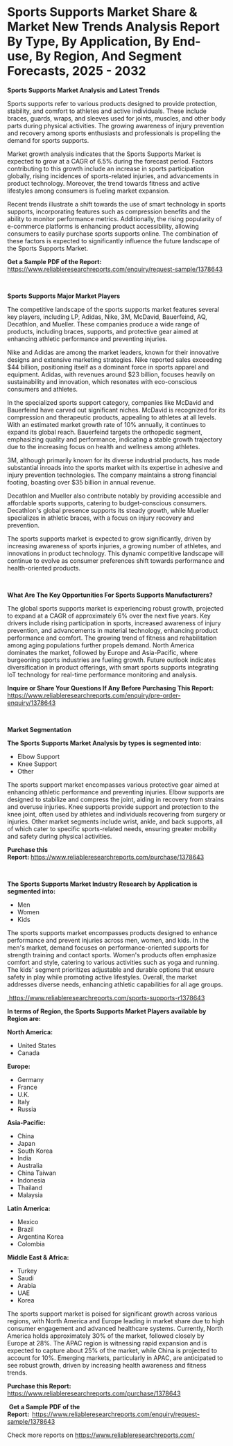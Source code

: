 <p><h1>Sports Supports Market Share & Market New Trends Analysis Report By Type, By Application, By End-use, By Region, And Segment Forecasts, 2025 - 2032</h1></p><p><strong>Sports Supports Market Analysis and Latest Trends</strong></p>
<p><p>Sports supports refer to various products designed to provide protection, stability, and comfort to athletes and active individuals. These include braces, guards, wraps, and sleeves used for joints, muscles, and other body parts during physical activities. The growing awareness of injury prevention and recovery among sports enthusiasts and professionals is propelling the demand for sports supports. </p><p>Market growth analysis indicates that the Sports Supports Market is expected to grow at a CAGR of 6.5% during the forecast period. Factors contributing to this growth include an increase in sports participation globally, rising incidences of sports-related injuries, and advancements in product technology. Moreover, the trend towards fitness and active lifestyles among consumers is fueling market expansion. </p><p>Recent trends illustrate a shift towards the use of smart technology in sports supports, incorporating features such as compression benefits and the ability to monitor performance metrics. Additionally, the rising popularity of e-commerce platforms is enhancing product accessibility, allowing consumers to easily purchase sports supports online. The combination of these factors is expected to significantly influence the future landscape of the Sports Supports Market.</p></p>
<p><strong>Get a Sample PDF of the Report:&nbsp;</strong> <a href="https://www.reliableresearchreports.com/enquiry/request-sample/1378643?utm_campaign=2177&utm_medium=2&utm_source=Github&utm_content=ia&utm_term=05022025&utm_id=sports-supports">https://www.reliableresearchreports.com/enquiry/request-sample/1378643</a></p>
<p>&nbsp;</p>
<p><strong>Sports Supports Major Market Players</strong></p>
<p><p>The competitive landscape of the sports supports market features several key players, including LP, Adidas, Nike, 3M, McDavid, Bauerfeind, AQ, Decathlon, and Mueller. These companies produce a wide range of products, including braces, supports, and protective gear aimed at enhancing athletic performance and preventing injuries.</p><p>Nike and Adidas are among the market leaders, known for their innovative designs and extensive marketing strategies. Nike reported sales exceeding $44 billion, positioning itself as a dominant force in sports apparel and equipment. Adidas, with revenues around $23 billion, focuses heavily on sustainability and innovation, which resonates with eco-conscious consumers and athletes.</p><p>In the specialized sports support category, companies like McDavid and Bauerfeind have carved out significant niches. McDavid is recognized for its compression and therapeutic products, appealing to athletes at all levels. With an estimated market growth rate of 10% annually, it continues to expand its global reach. Bauerfeind targets the orthopedic segment, emphasizing quality and performance, indicating a stable growth trajectory due to the increasing focus on health and wellness among athletes.</p><p>3M, although primarily known for its diverse industrial products, has made substantial inroads into the sports market with its expertise in adhesive and injury prevention technologies. The company maintains a strong financial footing, boasting over $35 billion in annual revenue.</p><p>Decathlon and Mueller also contribute notably by providing accessible and affordable sports supports, catering to budget-conscious consumers. Decathlon's global presence supports its steady growth, while Mueller specializes in athletic braces, with a focus on injury recovery and prevention.</p><p>The sports supports market is expected to grow significantly, driven by increasing awareness of sports injuries, a growing number of athletes, and innovations in product technology. This dynamic competitive landscape will continue to evolve as consumer preferences shift towards performance and health-oriented products.</p></p>
<p>&nbsp;</p>
<p><strong>What Are The Key Opportunities For Sports Supports Manufacturers?</strong></p>
<p><p>The global sports supports market is experiencing robust growth, projected to expand at a CAGR of approximately 6% over the next five years. Key drivers include rising participation in sports, increased awareness of injury prevention, and advancements in material technology, enhancing product performance and comfort. The growing trend of fitness and rehabilitation among aging populations further propels demand. North America dominates the market, followed by Europe and Asia-Pacific, where burgeoning sports industries are fueling growth. Future outlook indicates diversification in product offerings, with smart sports supports integrating IoT technology for real-time performance monitoring and analysis.</p></p>
<p><strong>Inquire or Share Your Questions If Any Before Purchasing This Report:</strong> <a href="https://www.reliableresearchreports.com/enquiry/pre-order-enquiry/1378643?utm_campaign=2177&utm_medium=2&utm_source=Github&utm_content=ia&utm_term=05022025&utm_id=sports-supports">https://www.reliableresearchreports.com/enquiry/pre-order-enquiry/1378643</a></p>
<p>&nbsp;</p>
<p><strong>Market Segmentation</strong></p>
<p><strong>The Sports Supports Market Analysis by types is segmented into:</strong></p>
<p><ul><li>Elbow Support</li><li>Knee Support</li><li>Other</li></ul></p>
<p><p>The sports support market encompasses various protective gear aimed at enhancing athletic performance and preventing injuries. Elbow supports are designed to stabilize and compress the joint, aiding in recovery from strains and overuse injuries. Knee supports provide support and protection to the knee joint, often used by athletes and individuals recovering from surgery or injuries. Other market segments include wrist, ankle, and back supports, all of which cater to specific sports-related needs, ensuring greater mobility and safety during physical activities.</p></p>
<p><strong>Purchase this Report:&nbsp;</strong><a href="https://www.reliableresearchreports.com/purchase/1378643?utm_campaign=2177&utm_medium=2&utm_source=Github&utm_content=ia&utm_term=05022025&utm_id=sports-supports">https://www.reliableresearchreports.com/purchase/1378643</a></p>
<p>&nbsp;</p>
<p><strong>The Sports Supports Market Industry Research by Application is segmented into:</strong></p>
<p><ul><li>Men</li><li>Women</li><li>Kids</li></ul></p>
<p><p>The sports supports market encompasses products designed to enhance performance and prevent injuries across men, women, and kids. In the men's market, demand focuses on performance-oriented supports for strength training and contact sports. Women's products often emphasize comfort and style, catering to various activities such as yoga and running. The kids' segment prioritizes adjustable and durable options that ensure safety in play while promoting active lifestyles. Overall, the market addresses diverse needs, enhancing athletic capabilities for all age groups.</p></p>
<p><a href="https://www.reliableresearchreports.com/sports-supports-r1378643?utm_campaign=2177&utm_medium=2&utm_source=Github&utm_content=ia&utm_term=05022025&utm_id=sports-supports">&nbsp;https://www.reliableresearchreports.com/sports-supports-r1378643</a></p>
<p><strong>In terms of Region, the Sports Supports Market Players available by Region are:</strong></p>
<p>
    <p> <strong> North America: </strong>
        <ul>
            <li>United States</li>
            <li>Canada</li>
        </ul>
        </p> 
    <p> <strong> Europe: </strong>
        <ul>
            <li>Germany</li>
            <li>France</li>
            <li>U.K.</li>
            <li>Italy</li>
            <li>Russia</li>
        </ul>
        </p> 
    <p> <strong> Asia-Pacific: </strong>
        <ul>
            <li>China</li>
            <li>Japan</li>
            <li>South Korea</li>
            <li>India</li>
            <li>Australia</li>
            <li>China Taiwan</li>
            <li>Indonesia</li>
            <li>Thailand</li>
            <li>Malaysia</li>
        </ul>
        </p> 
    <p> <strong> Latin America: </strong>
        <ul>
            <li>Mexico</li>
            <li>Brazil</li>
            <li>Argentina Korea</li>
            <li>Colombia</li>
        </ul>
        </p> 
    <p> <strong> Middle East & Africa: </strong>
        <ul>
            <li>Turkey</li>
            <li>Saudi</li>
            <li>Arabia</li>
            <li>UAE</li>
            <li>Korea</li>
        </ul>
    </p>
    </p>
<p><p>The sports support market is poised for significant growth across various regions, with North America and Europe leading in market share due to high consumer engagement and advanced healthcare systems. Currently, North America holds approximately 30% of the market, followed closely by Europe at 28%. The APAC region is witnessing rapid expansion and is expected to capture about 25% of the market, while China is projected to account for 10%. Emerging markets, particularly in APAC, are anticipated to see robust growth, driven by increasing health awareness and fitness trends.</p></p>
<p><strong>Purchase this Report: </strong><a href="https://www.reliableresearchreports.com/purchase/1378643?utm_campaign=2177&utm_medium=2&utm_source=Github&utm_content=ia&utm_term=05022025&utm_id=sports-supports">https://www.reliableresearchreports.com/purchase/1378643</a></p>
<p>&nbsp;<strong>Get a Sample PDF of the Report:&nbsp;&nbsp;</strong><a href="https://www.reliableresearchreports.com/enquiry/request-sample/1378643?utm_campaign=2177&utm_medium=2&utm_source=Github&utm_content=ia&utm_term=05022025&utm_id=sports-supports">https://www.reliableresearchreports.com/enquiry/request-sample/1378643</a></p>
<p><strong></strong></p>
<p>Check more reports on <a href="https://www.reliableresearchreports.com/?utm_campaign=2177&utm_medium=2&utm_source=Github&utm_content=ia&utm_term=05022025&utm_id=sports-supports">https://www.reliableresearchreports.com/</a></p>